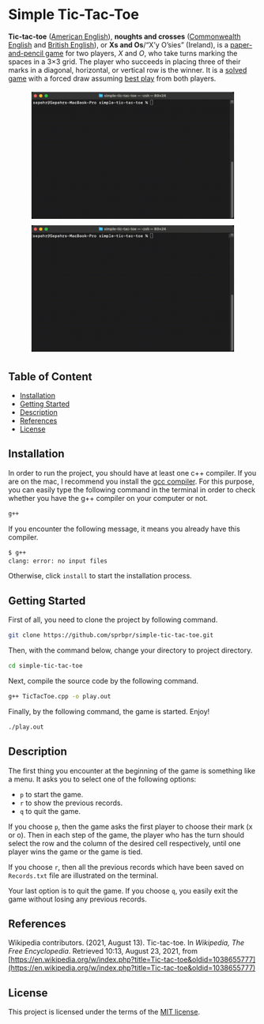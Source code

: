 # Simple Tic-Tac-Toe

**Tic-tac-toe**  ([American English](https://en.wikipedia.org/wiki/American_English "American English")),  **noughts and crosses**  ([Commonwealth English](https://en.wikipedia.org/wiki/Commonwealth_English "Commonwealth English")  and  [British English](https://en.wikipedia.org/wiki/British_English "British English")), or  **Xs and Os**/“X’y O’sies” (Ireland), is a  [paper-and-pencil game](https://en.wikipedia.org/wiki/Paper-and-pencil_game "Paper-and-pencil game")  for two players,  _X_  and  _O_, who take turns marking the spaces in a 3×3 grid. The player who succeeds in placing three of their marks in a diagonal, horizontal, or vertical row is the winner. It is a  [solved game](https://en.wikipedia.org/wiki/Solved_game "Solved game")  with a forced draw assuming  [best play](https://en.wikipedia.org/wiki/Best_response "Best response")  from both players.

<div align="center">
  <img src="docs/play.gif" width="410" style="border:0px;margin:5px;" />
  <img src="docs/records.gif" width="410" style="border:0px;margin:5px;"/>
</div>

## Table of Content

 - [Installation](#installation)
 - [Getting Started](#getting-started)
 - [Description](#description)
 - [References](#references)
 - [License](#license)

## Installation

In order to run the project, you should have at least one c++ compiler. If you are on the mac, I recommend you install the [gcc compiler](https://gcc.gnu.org/). For this purpose, you can easily type the following command in the terminal in order to check whether you have the g++ compiler on your computer or not.

```bash
g++
```

If you encounter the following message, it means you already have this compiler.

```bash
$ g++
clang: error: no input files
```

Otherwise, click `install` to start the installation process.

## Getting Started

First of all, you need to clone the project by following command.

```bash
git clone https://github.com/sprbpr/simple-tic-tac-toe.git
```

Then, with the command below, change your directory to project directory.

```bash
cd simple-tic-tac-toe
```

Next, compile the source code by the following command.

```bash
g++ TicTacToe.cpp -o play.out
```

Finally, by the following command, the game is started. Enjoy!

```bash
./play.out
```

## Description

The first thing you encounter at the beginning of the game is something like a menu. It asks you to select one of the following options:

- `p` to start the game.
- `r` to show the previous records.
- `q` to quit the game.

If you choose `p`, then the game asks the first player to choose their mark (x or o). Then in each step of the game, the player who has the turn should select the row and the column of the desired cell respectively, until one player wins the game or the game is tied.

If you choose `r`, then all the previous records which have been saved on `Records.txt` file are illustrated on the terminal.

Your last option is to quit the game. If you choose `q`, you easily exit the game without losing any previous records.


## References

Wikipedia contributors. (2021, August 13). Tic-tac-toe. In _Wikipedia, The Free Encyclopedia_. Retrieved 10:13, August 23, 2021, from [https://en.wikipedia.org/w/index.php?title=Tic-tac-toe&oldid=1038655777](https://en.wikipedia.org/w/index.php?title=Tic-tac-toe&oldid=1038655777)

## License
This project is licensed under the terms of the [MIT license](https://github.com/sprbpr/simple-tic-tac-toe/blob/main/LICENSE).